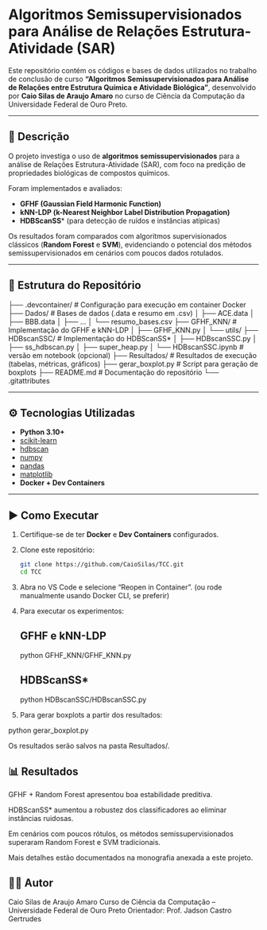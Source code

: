 # Algoritmos Semissupervisionados para Análise de Relações Estrutura-Atividade (SAR)

Este repositório contém os códigos e bases de dados utilizados no trabalho de conclusão de curso **“Algoritmos Semissupervisionados para Análise de Relações entre Estrutura Química e Atividade Biológica”**, desenvolvido por **Caio Silas de Araujo Amaro** no curso de Ciência da Computação da Universidade Federal de Ouro Preto.

---

## 📖 Descrição

O projeto investiga o uso de **algoritmos semissupervisionados** para a análise de Relações Estrutura-Atividade (SAR), com foco na predição de propriedades biológicas de compostos químicos.  

Foram implementados e avaliados:  
- **GFHF (Gaussian Field Harmonic Function)**  
- **kNN-LDP (k-Nearest Neighbor Label Distribution Propagation)**  
- **HDBScanSS*** (para detecção de ruídos e instâncias atípicas)  

Os resultados foram comparados com algoritmos supervisionados clássicos (**Random Forest** e **SVM**), evidenciando o potencial dos métodos semissupervisionados em cenários com poucos dados rotulados.

---

## 📂 Estrutura do Repositório

├── .devcontainer/ # Configuração para execução em container Docker
├── Dados/ # Bases de dados (.data e resumo em .csv)
│ ├── ACE.data
│ ├── BBB.data
│ ├── ...
│ └── resumo_bases.csv
├── GFHF_KNN/ # Implementação do GFHF e kNN-LDP
│ ├── GFHF_KNN.py
│ └── utils/
├── HDBscanSSC/ # Implementação do HDBScanSS*
│ ├── HDBscanSSC.py
│ ├── ss_hdbscan.py
│ ├── super_heap.py
│ └── HDBscanSSC.ipynb # versão em notebook (opcional)
├── Resultados/ # Resultados de execução (tabelas, métricas, gráficos)
├── gerar_boxplot.py # Script para geração de boxplots
├── README.md # Documentação do repositório
└── .gitattributes

---

## ⚙️ Tecnologias Utilizadas

- **Python 3.10+**  
- [scikit-learn](https://scikit-learn.org/)  
- [hdbscan](https://hdbscan.readthedocs.io/)  
- [numpy](https://numpy.org/)  
- [pandas](https://pandas.pydata.org/)  
- [matplotlib](https://matplotlib.org/)  
- **Docker + Dev Containers**  

---

## ▶️ Como Executar

1. Certifique-se de ter **Docker** e **Dev Containers** configurados.  

2. Clone este repositório:
   ```bash
   git clone https://github.com/CaioSilas/TCC.git
   cd TCC

3. Abra no VS Code e selecione “Reopen in Container”.
(ou rode manualmente usando Docker CLI, se preferir)

4. Para executar os experimentos:

    ## GFHF e kNN-LDP

    python GFHF_KNN/GFHF_KNN.py


    ## HDBScanSS*

    python HDBscanSSC/HDBscanSSC.py


5. Para gerar boxplots a partir dos resultados:

python gerar_boxplot.py


Os resultados serão salvos na pasta Resultados/.

## 📊 Resultados

GFHF + Random Forest apresentou boa estabilidade preditiva.

HDBScanSS* aumentou a robustez dos classificadores ao eliminar instâncias ruidosas.

Em cenários com poucos rótulos, os métodos semissupervisionados superaram Random Forest e SVM tradicionais.

Mais detalhes estão documentados na monografia anexada a este projeto.

## 👨‍💻 Autor

Caio Silas de Araujo Amaro
Curso de Ciência da Computação – Universidade Federal de Ouro Preto
Orientador: Prof. Jadson Castro Gertrudes